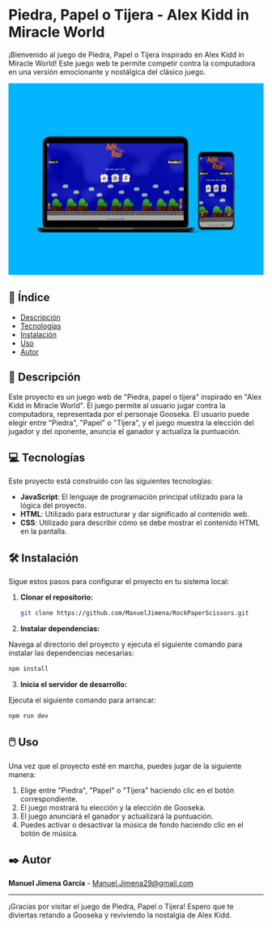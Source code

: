 
# Piedra, Papel o Tijera - Alex Kidd in Miracle World

¡Bienvenido al juego de Piedra, Papel o Tijera inspirado en Alex Kidd in Miracle World! Este juego web te permite competir contra la computadora en una versión emocionante y nostálgica del clásico juego.

![RockPaperScissors Interface](public/images/mockuper.webp)

## 📖 Índice

- [Descripción](#descripción)
- [Tecnologías](#tecnologías)
- [Instalación](#instalación)
- [Uso](#uso)
- [Autor](#autor)

## 📘 Descripción

Este proyecto es un juego web de "Piedra, papel o tijera" inspirado en "Alex Kidd in Miracle World". El juego permite al usuario jugar contra la computadora, representada por el personaje Gooseka. El usuario puede elegir entre "Piedra", "Papel" o "Tijera", y el juego muestra la elección del jugador y del oponente, anuncia el ganador y actualiza la puntuación.

## 💻 Tecnologías

Este proyecto está construido con las siguientes tecnologías:
- **JavaScript**: El lenguaje de programación principal utilizado para la lógica del proyecto.
- **HTML**: Utilizado para estructurar y dar significado al contenido web.
- **CSS**: Utilizado para describir cómo se debe mostrar el contenido HTML en la pantalla.

## 🛠️ Instalación

Sigue estos pasos para configurar el proyecto en tu sistema local:

1. **Clonar el repositorio:**

   ```bash
   git clone https://github.com/ManuelJimena/RockPaperScissors.git
   ```

2. **Instalar dependencias:**

Navega al directorio del proyecto y ejecuta el siguiente comando para instalar las dependencias necesarias:

```js
npm install
 ```

3. **Inicia el servidor de desarrollo:**

Ejecuta el siguiente comando para arrancar:

```js
npm run dev
```

## 🖱️ Uso

Una vez que el proyecto esté en marcha, puedes jugar de la siguiente manera:
1. Elige entre "Piedra", "Papel" o "Tijera" haciendo clic en el botón correspondiente.
2. El juego mostrará tu elección y la elección de Gooseka.
3. El juego anunciará el ganador y actualizará la puntuación.
4. Puedes activar o desactivar la música de fondo haciendo clic en el botón de música.

## ✒️ Autor

**Manuel Jimena García** - Manuel.Jimena29@gmail.com

---

¡Gracias por visitar el juego de Piedra, Papel o Tijera! Espero que te diviertas retando a Gooseka y reviviendo la nostalgia de Alex Kidd.
